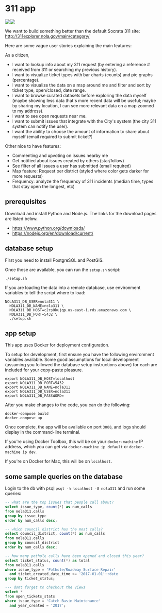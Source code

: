 # 311 app

[![](https://images.microbadger.com/badges/image/codefornola/311.svg)](https://microbadger.com/images/codefornola/311 "Get your own image badge on microbadger.com")[![](https://images.microbadger.com/badges/version/codefornola/311.svg)](https://microbadger.com/images/codefornola/311 "Get your own version badge on microbadger.com")

We want to build something better than the default Socrata 311 site:
http://311explorer.nola.gov/main/category/

Here are some vague user stories explaining the main features:

As a citizen,
* I want to lookup info about my 311 request (by entering a reference # received from 311 or searching my previous history).
* I want to visualize ticket types with bar charts (counts) and pie graphs (percentage).
* I want to visualize the data on a map around me and filter and sort by ticket type, open/closed, date range.
* I want to browse curated datasets before exploring the data myself (maybe showing less data that's
more recent data will be useful; maybe by sharing my location, I can see more relevant data on a map
zoomed to my address).
* I want to see open requests near me.
* I want to submit issues that integrate with the City's system (the city 311 system can notify the user).
* I want the ability to choose the amount of information to share about myself (email required to submit ticket?)

Other nice to have features:
* Commenting and upvoting on issues nearby me
* Get notified about issues created by others (star/follow)
* See filter of all issues a user has submitted (email required)
* Map feature: Request per district (styled where color gets darker for more requests)
* Frequency: analyze the frequency of 311 incidents (median time, types
  that stay open the longest, etc)


## prerequisites

Download and install Python and Node.js. The links for the download pages are listed below.

* https://www.python.org/downloads/
* https://nodejs.org/en/download/current/

## database setup

First you need to install PostgreSQL and PostGIS.

Once those are available, you can run the `setup.sh` script:

```
./setup.sh
```

If you are loading the data into a remote database, use environment variables
to tell the script where to load:

```
NOLA311_DB_USER=nola311 \
  NOLA311_DB_NAME=nola311 \
  NOLA311_DB_HOST=c2rp0kujqp.us-east-1.rds.amazonaws.com \
  NOLA311_DB_PORT=5432 \
  ./setup.sh
```

## app setup

This app uses Docker for deployment configuration.

To setup for development, first ensure you have the following environment variables available. Some good assumptions for local development (assuming you followed the database setup instructions above) for each are included for your copy-paste pleasure.

```
export NOLA311_DB_HOST=localhost
export NOLA311_DB_PORT=5432
export NOLA311_DB_NAME=nola311
export NOLA311_DB_USER=nola311
export NOLA311_DB_PASSWORD=
```

After you make changes to the code, you can do the following:
```
docker-compose build
docker-compose up
```

Once complete, the app will be available on port `3000`, and logs should display in the command-line terminal.

If you're using Docker Toolbox, this will be on your `docker-machine` IP address, which you can get via `docker-machine ip default` or `docker-machine ip dev`.

If you're on Docker for Mac, this will be on `localhost`.

## some sample queries on the database

Login to the db with psql `psql -h localhost -U nola311` and run some queries:

```sql
-- what are the top issues that people call about?
select issue_type, count(*) as num_calls
from nola311.calls
group by issue_type
order by num_calls desc;

-- which council district has the most calls?
select council_district, count(*) as num_calls
from nola311.calls
group by council_district
order by num_calls desc;

-- how many pothole calls have been opened and closed this year?
select ticket_status, count(*) as total
from nola311.calls
where issue_type = 'Pothole/Roadway Surface Repair'
  and ticket_created_date_time >= '2017-01-01'::date
group by ticket_status;

--- dont forget to checkout the views
select *
from open_tickets_stats
where issue_type = 'Catch Basin Maintenance'
  and year_created = '2017';
```
